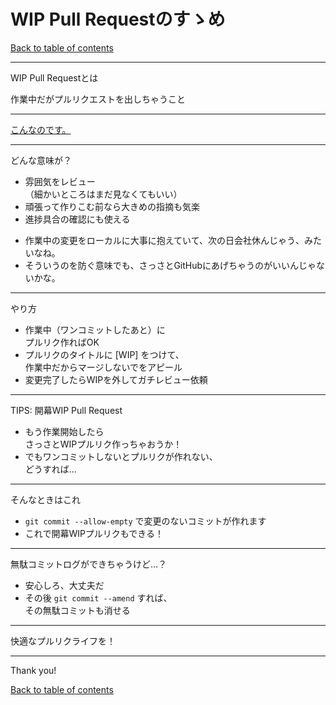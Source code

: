 WIP Pull Requestのすゝめ
=======================

>>>

[Back to table of contents](./index.html)

---

WIP Pull Requestとは

作業中だがプルリクエストを出しちゃうこと <!-- .element: class="fragment" data-fragment-index="1" -->

---

[こんなのです。](https://github.com/pankona/slides/pull/3)

---

どんな意味が？

* 雰囲気をレビュー<br>（細かいところはまだ見なくてもいい）  <!-- .element: class="fragment" data-fragment-index="1" -->
* 頑張って作りこむ前なら大きめの指摘も気楽                  <!-- .element: class="fragment" data-fragment-index="2" -->
* 進捗具合の確認にも使える                                  <!-- .element: class="fragment" data-fragment-index="3" -->

>>> 

* 作業中の変更をローカルに大事に抱えていて、次の日会社休んじゃう、みたいなね。
* そういうのを防ぐ意味でも、さっさとGitHubにあげちゃうのがいいんじゃないかな。 <!-- .element: class="fragment" data-fragment-index="3" -->

---

やり方

* 作業中（ワンコミットしたあと）に<br>プルリク作ればOK  <!-- .element: class="fragment" data-fragment-index="1" -->
* プルリクのタイトルに [WIP] をつけて、<br>作業中だからマージしないでをアピール  <!-- .element: class="fragment" data-fragment-index="2" -->
* 変更完了したらWIPを外してガチレビュー依頼  <!-- .element: class="fragment" data-fragment-index="3" -->

---

TIPS: 開幕WIP Pull Request

* もう作業開始したら<br>さっさとWIPプルリク作っちゃおうか！
* でもワンコミットしないとプルリクが作れない、<br>どうすれば…  <!-- .element: class="fragment" data-fragment-index="1" -->

---

そんなときはこれ

* `git commit --allow-empty` で変更のないコミットが作れます
* これで開幕WIPプルリクもできる！

---

無駄コミットログができちゃうけど…？

* 安心しろ、大丈夫だ
* その後 `git commit --amend` すれば、<br>その無駄コミットも消せる

---

快適なプルリクライフを！

---

Thank you!

>>>

[Back to table of contents](./index.html)
